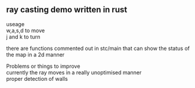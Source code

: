 
## ray casting demo written in rust

  

useage  
w,a,s,d to move  
j and k to turn  

there are functions commented out in stc/main that can show the status of the map in a 2d manner  





  
Problems or things to improve  
currently the ray moves in a really unoptimised manner  
proper detection of walls  




